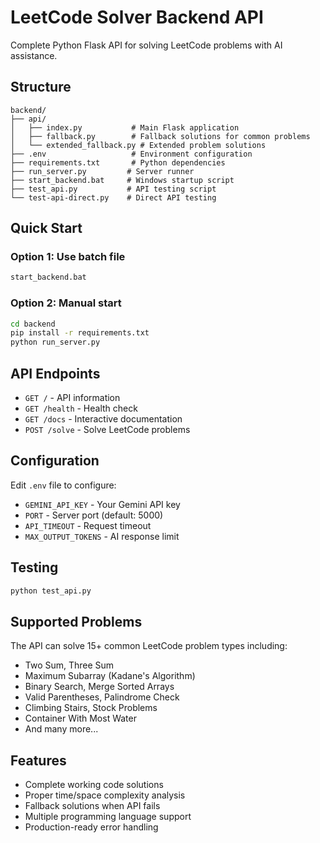 # LeetCode Solver Backend API

Complete Python Flask API for solving LeetCode problems with AI assistance.

## Structure

```
backend/
├── api/
│   ├── index.py           # Main Flask application
│   ├── fallback.py        # Fallback solutions for common problems
│   └── extended_fallback.py # Extended problem solutions
├── .env                   # Environment configuration
├── requirements.txt       # Python dependencies
├── run_server.py         # Server runner
├── start_backend.bat     # Windows startup script
├── test_api.py           # API testing script
└── test-api-direct.py    # Direct API testing
```

## Quick Start

### Option 1: Use batch file
```bash
start_backend.bat
```

### Option 2: Manual start
```bash
cd backend
pip install -r requirements.txt
python run_server.py
```

## API Endpoints

- `GET /` - API information
- `GET /health` - Health check
- `GET /docs` - Interactive documentation
- `POST /solve` - Solve LeetCode problems

## Configuration

Edit `.env` file to configure:
- `GEMINI_API_KEY` - Your Gemini API key
- `PORT` - Server port (default: 5000)
- `API_TIMEOUT` - Request timeout
- `MAX_OUTPUT_TOKENS` - AI response limit

## Testing

```bash
python test_api.py
```

## Supported Problems

The API can solve 15+ common LeetCode problem types including:
- Two Sum, Three Sum
- Maximum Subarray (Kadane's Algorithm)
- Binary Search, Merge Sorted Arrays
- Valid Parentheses, Palindrome Check
- Climbing Stairs, Stock Problems
- Container With Most Water
- And many more...

## Features

- Complete working code solutions
- Proper time/space complexity analysis
- Fallback solutions when API fails
- Multiple programming language support
- Production-ready error handling
